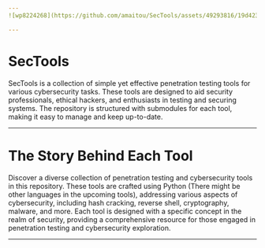 ```yaml
---
![wp8224268](https://github.com/amaitou/SecTools/assets/49293816/19d423c8-4799-4f50-beef-32b12bd82fea)

---
```


# SecTools

SecTools is a collection of simple yet effective penetration testing tools for various cybersecurity tasks. These tools are designed to aid security professionals, ethical hackers, and enthusiasts in testing and securing systems. The repository is structured with submodules for each tool, making it easy to manage and keep up-to-date.

---

# The Story Behind Each Tool

Discover a diverse collection of penetration testing and cybersecurity tools in this repository. These tools are crafted using Python (There might be other languages in the upcoming tools), addressing various aspects of cybersecurity, including hash cracking, reverse shell, cryptography, malware, and more. Each tool is designed with a specific concept in the realm of security, providing a comprehensive resource for those engaged in penetration testing and cybersecurity exploration.

---
